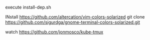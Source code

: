 execute install-dep.sh

INstall https://github.com/altercation/vim-colors-solarized
git clone https://github.com/sigurdga/gnome-terminal-colors-solarized.git

watch https://github.com/jonmosco/kube-tmux
